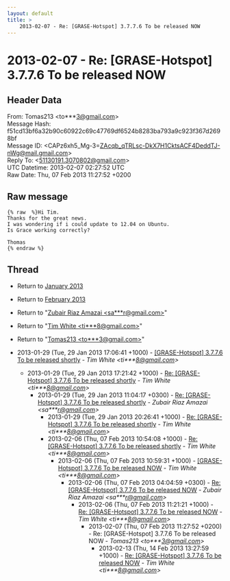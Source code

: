 ```yaml
---
layout: default
title: >
    2013-02-07 - Re: [GRASE-Hotspot] 3.7.7.6 To be released NOW
---
```


# 2013-02-07 - Re: [GRASE-Hotspot] 3.7.7.6 To be released NOW

## Header Data

From: Tomas213 \<to***3@gmail.com\><br>
Message Hash: f51cd13bf6a32b90c60922c69c47769df6524b8283ba793a9c923f367d2698bf<br>
Message ID: \<CAPz6xh5_Mg-3=ZAcqb_qTRLsc-DkX7H1CktsACF4DeddTJ-nWg@mail.gmail.com\><br>
Reply To: \<51130191.3070802@gmail.com\><br>
UTC Datetime: 2013-02-07 02:27:52 UTC<br>
Raw Date: Thu, 07 Feb 2013 11:27:52 +0200<br>

## Raw message

```
{% raw  %}Hi Tim.
Thanks for the great news.
I was wondering if i could update to 12.04 on Ubuntu.
Is Grace working correctly?

Thomas
{% endraw %}
```

## Thread

+ Return to [January 2013](/archive/2013/01)
+ Return to [February 2013](/archive/2013/02)

+ Return to "[Zubair Riaz Amazai <sa***r<span>@</span>gmail.com>](/authors/sa___r_at_gmail_com)"
+ Return to "[Tim White <ti***8<span>@</span>gmail.com>](/authors/ti___8_at_gmail_com)"
+ Return to "[Tomas213 <to***3<span>@</span>gmail.com>](/authors/to___3_at_gmail_com)"

+ 2013-01-29 (Tue, 29 Jan 2013 17:06:41 +1000) - [[GRASE-Hotspot] 3.7.7.6 To be released shortly](/archive/2013/01/c5d6f33e27c1c3834aa4a29ed83cad0cc4f3b74762bfc32163b9ce67d276f051) - _Tim White \<ti***8@gmail.com\>_
  + 2013-01-29 (Tue, 29 Jan 2013 17:21:42 +1000) - [Re: [GRASE-Hotspot] 3.7.7.6 To be released shortly](/archive/2013/01/c20614ee4593ff7fcae958eafe58add9f5dd775f97ebb48be9d0a8db8e0fe2f1) - _Tim White \<ti***8@gmail.com\>_
    + 2013-01-29 (Tue, 29 Jan 2013 11:04:17 +0300) - [Re: [GRASE-Hotspot] 3.7.7.6 To be released shortly](/archive/2013/01/382fffb737673c8319fdf61335c1a04564e1fa10b72ee4322698012ee596dec2) - _Zubair Riaz Amazai \<sa***r@gmail.com\>_
      + 2013-01-29 (Tue, 29 Jan 2013 20:26:41 +1000) - [Re: [GRASE-Hotspot] 3.7.7.6 To be released shortly](/archive/2013/01/ad0094a5df2e0bb96ba31d1b41dada964dcd241d6a9f546caa3f73c331790093) - _Tim White \<ti***8@gmail.com\>_
      + 2013-02-06 (Thu, 07 Feb 2013 10:54:08 +1000) - [Re: [GRASE-Hotspot] 3.7.7.6 To be released shortly](/archive/2013/02/2acbcde7a3cb56b2fd2d7b332f66fa7880692b8e945e9f2b89b1450bc8be471f) - _Tim White \<ti***8@gmail.com\>_
        + 2013-02-06 (Thu, 07 Feb 2013 10:59:31 +1000) - [[GRASE-Hotspot] 3.7.7.6 To be released NOW](/archive/2013/02/2edba236cdd578bf300d88b9709968ca455907d4d3718840b86ded8072e322bd) - _Tim White \<ti***8@gmail.com\>_
          + 2013-02-06 (Thu, 07 Feb 2013 04:04:59 +0300) - [Re: [GRASE-Hotspot] 3.7.7.6 To be released NOW](/archive/2013/02/2d03c29e8ac5f3a79525e49326cef35895cc5e2149de72a4417d180aee1abe19) - _Zubair Riaz Amazai \<sa***r@gmail.com\>_
            + 2013-02-06 (Thu, 07 Feb 2013 11:21:21 +1000) - [Re: [GRASE-Hotspot] 3.7.7.6 To be released NOW](/archive/2013/02/cb2e7c201fe1819488464c6cf4ca35349db54eecb523835dceb762160fac10b1) - _Tim White \<ti***8@gmail.com\>_
              + 2013-02-07 (Thu, 07 Feb 2013 11:27:52 +0200) - Re: [GRASE-Hotspot] 3.7.7.6 To be released NOW - _Tomas213 \<to***3@gmail.com\>_
                + 2013-02-13 (Thu, 14 Feb 2013 13:27:59 +1000) - [Re: [GRASE-Hotspot] 3.7.7.6 To be released NOW](/archive/2013/02/00f29e081f974531219df488e4081f5490bccefa6a02e412fa44a66768ace007) - _Tim White \<ti***8@gmail.com\>_


